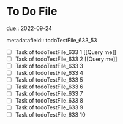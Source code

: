 # To Do File

due:: 2022-09-24

metadatafield:: todoTestFile_633_53

- [ ] Task of todoTestFile_633 1 [[Query me]]
- [ ] Task of todoTestFile_633 2 [[Query me]]
- [ ] Task of todoTestFile_633 3
- [ ] Task of todoTestFile_633 4
- [ ] Task of todoTestFile_633 5
- [ ] Task of todoTestFile_633 6
- [ ] Task of todoTestFile_633 7
- [ ] Task of todoTestFile_633 8
- [ ] Task of todoTestFile_633 9
- [ ] Task of todoTestFile_633 10
